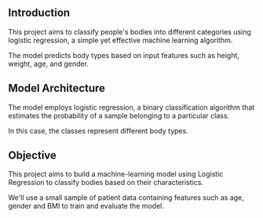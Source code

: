 ## Introduction

This project aims to classify people's bodies into different categories using logistic regression, a simple yet effective machine learning algorithm. 

The model predicts body types based on input features such as height, weight, age, and gender.

## Model Architecture

The model employs logistic regression, a binary classification algorithm that estimates the probability of a sample belonging to a particular class. 

In this case, the classes represent different body types.

## Objective

This project aims to build a machine-learning model using Logistic Regression to classify bodies based on their characteristics.

We'll use a small sample of patient data containing features such as age, gender and BMI to train and evaluate the model.

